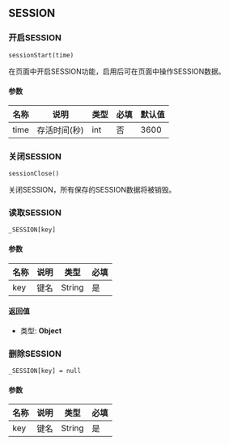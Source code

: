 ## SESSION
### 开启SESSION
`sessionStart(time)`

在页面中开启SESSION功能，启用后可在页面中操作SESSION数据。

#### 参数

| 名称   | 说明      | 类型  | 必填  | 默认值  |
|------|---------|-----|-----|------|
| time | 存活时间(秒) | int | 否   | 3600 |


### 关闭SESSION
`sessionClose()`

关闭SESSION，所有保存的SESSION数据将被销毁。

### 读取SESSION
`_SESSION[key]`

#### 参数

| 名称  | 说明  | 类型     | 必填  |
|-----|-----|--------|-----|
| key | 键名  | String | 是   |

#### 返回值
- 类型: **Object**

### 删除SESSION
`_SESSION[key] = null`

#### 参数

| 名称  | 说明  | 类型     | 必填  |
|-----|-----|--------|-----|
| key | 键名  | String | 是   |